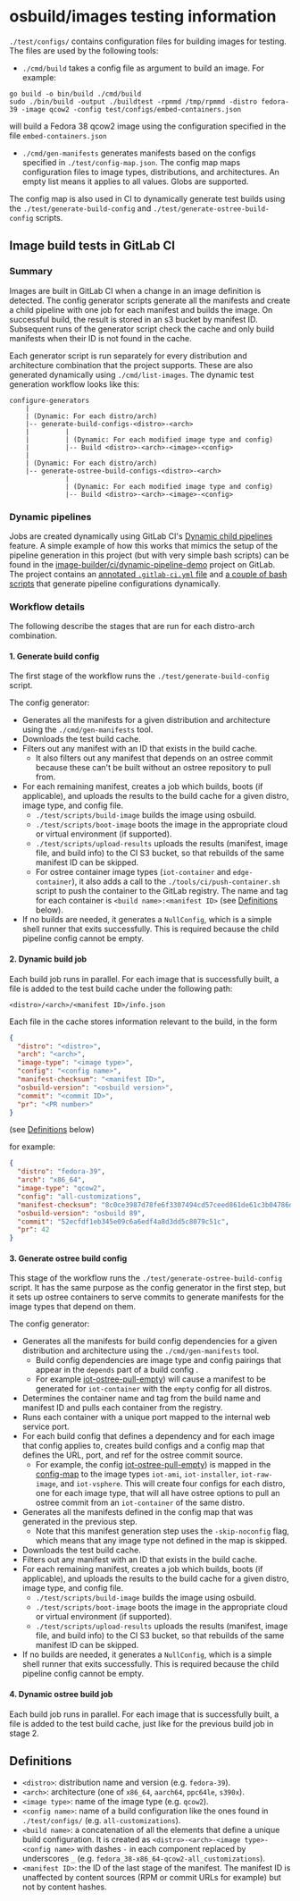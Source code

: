 # osbuild/images testing information

`./test/configs/` contains configuration files for building images for testing. The files are used by the following tools:

- `./cmd/build` takes a config file as argument to build an image.  For example:
```
go build -o bin/build ./cmd/build
sudo ./bin/build -output ./buildtest -rpmmd /tmp/rpmmd -distro fedora-39 -image qcow2 -config test/configs/embed-containers.json
```
will build a Fedora 38 qcow2 image using the configuration specified in the file `embed-containers.json`

- `./cmd/gen-manifests` generates manifests based on the configs specified in `./test/config-map.json`. The config map maps configuration files to image types, distributions, and architectures.  An empty list means it applies to all values.  Globs are supported.

The config map is also used in CI to dynamically generate test builds using the `./test/generate-build-config` and `./test/generate-ostree-build-config` scripts.

## Image build tests in GitLab CI

### Summary

Images are built in GitLab CI when a change in an image definition is detected. The config generator scripts generate all the manifests and create a child pipeline with one job for each manifest and builds the image. On successful build, the result is stored in an s3 bucket by manifest ID. Subsequent runs of the generator script check the cache and only build manifests when their ID is not found in the cache.

Each generator script is run separately for every distribution and architecture combination that the project supports. These are also generated dynamically using `./cmd/list-images`. The dynamic test generation workflow looks like this:

```
configure-generators
    |
    | (Dynamic: For each distro/arch)
    |-- generate-build-configs-<distro>-<arch>
    |         |
    |         | (Dynamic: For each modified image type and config)
    |         |-- Build <distro>-<arch>-<image>-<config>
    |
    | (Dynamic: For each distro/arch)
    |-- generate-ostree-build-configs-<distro>-<arch>
              |
              | (Dynamic: For each modified image type and config)
              |-- Build <distro>-<arch>-<image>-<config>
```


### Dynamic pipelines

Jobs are created dynamically using GitLab CI's [Dynamic child pipelines](https://docs.gitlab.com/ee/ci/pipelines/downstream_pipelines.html#dynamic-child-pipelines) feature. A simple example of how this works that mimics the setup of the pipeline generation in this project (but with very simple bash scripts) can be found in the [image-builder/ci/dynamic-pipeline-demo](https://gitlab.com/redhat/services/products/image-builder/ci/dynamic-pipeline-demo) project on GitLab. The project contains an [annotated `.gitlab-ci.yml` file](https://gitlab.com/redhat/services/products/image-builder/ci/dynamic-pipeline-demo/-/blob/5914c7432eaa810cfea7ca35ffb9f01700197b02/.gitlab-ci.yml) and [a couple of bash scripts](https://gitlab.com/redhat/services/products/image-builder/ci/dynamic-pipeline-demo/-/tree/5914c7432eaa810cfea7ca35ffb9f01700197b02/scripts) that generate pipeline configurations dynamically.


### Workflow details

The following describe the stages that are run for each distro-arch combination.

#### 1. Generate build config

The first stage of the workflow runs the `./test/generate-build-config` script.

The config generator:
- Generates all the manifests for a given distribution and architecture using the `./cmd/gen-manifests` tool.
- Downloads the test build cache.
- Filters out any manifest with an ID that exists in the build cache.
  - It also filters out any manifest that depends on an ostree commit because these can't be built without an ostree repository to pull from.
- For each remaining manifest, creates a job which builds, boots (if applicable), and uploads the results to the build cache for a given distro, image type, and config file.
  - `./test/scripts/build-image` builds the image using osbuild.
  - `./test/scripts/boot-image` boots the image in the appropriate cloud or virtual environment (if supported).
  - `./test/scripts/upload-results` uploads the results (manifest, image file, and build info) to the CI S3 bucket, so that rebuilds of the same manifest ID can be skipped.
  - For ostree container image types (`iot-container` and `edge-container`), it also adds a call to the `./tools/ci/push-container.sh` script to push the container to the GitLab registry. The name and tag for each container is `<build name>:<manifest ID>` (see [Definitions](#definitions) below).
- If no builds are needed, it generates a `NullConfig`, which is a simple shell runner that exits successfully. This is required because the child pipeline config cannot be empty.

#### 2. Dynamic build job

Each build job runs in parallel. For each image that is successfully built, a file is added to the test build cache under the following path:
```
<distro>/<arch>/<manifest ID>/info.json
```

Each file in the cache stores information relevant to the build,
in the form
```json
{
  "distro": "<distro>",
  "arch": "<arch>",
  "image-type": "<image type>",
  "config": "<config name>",
  "manifest-checksum": "<manifest ID>",
  "osbuild-version": "<osbuild version>",
  "commit": "<commit ID>",
  "pr": "<PR number>"
}
```

(see [Definitions](#definitions) below)

for example:
```json
{
  "distro": "fedora-39",
  "arch": "x86_64",
  "image-type": "qcow2",
  "config": "all-customizations",
  "manifest-checksum": "8c0ce3987d78fe6f3307494cd57ceed861de61c3b04786d6a7f570faacbdb5df",
  "osbuild-version": "osbuild 89",
  "commit": "52ecfdf1eb345e09c6a6edf4a8d3dd5c8079c51c",
  "pr": 42
}
```

#### 3. Generate ostree build config

This stage of the workflow runs the `./test/generate-ostree-build-config` script. It has the same purpose as the config generator in the first step, but it sets up ostree containers to serve commits to generate manifests for the image types that depend on them.

The config generator:
- Generates all the manifests for build config dependencies for a given distribution and architecture using the `./cmd/gen-manifests` tool.
  - Build config dependencies are image type and config pairings that appear in the `depends` part of a build config .
  - For example [iot-ostree-pull-empty](./configs/iot-ostree-pull-empty.json)) will cause a manifest to be generated for `iot-container` with the `empty` config for all distros.
- Determines the container name and tag from the build name and manifest ID and pulls each container from the registry.
- Runs each container with a unique port mapped to the internal web service port.
- For each build config that defines a dependency and for each image that config applies to, creates build configs and a config map that defines the URL, port, and ref for the ostree commit source.
  - For example, the config [iot-ostree-pull-empty](./configs/iot-ostree-pull-empty.json)) is mapped in the [config-map](config-map.json) to the image types `iot-ami`, `iot-installer`, `iot-raw-image`, and `iot-vsphere`. This will create four configs for each distro, one for each image type, that will all have ostree options to pull an ostree commit from an `iot-container` of the same distro.
- Generates all the manifests defined in the config map that was generated in the previous step.
  - Note that this manifest generation step uses the `-skip-noconfig` flag, which means that any image type not defined in the map is skipped.
- Downloads the test build cache.
- Filters out any manifest with an ID that exists in the build cache.
- For each remaining manifest, creates a job which builds, boots (if applicable), and uploads the results to the build cache for a given distro, image type, and config file.
  - `./test/scripts/build-image` builds the image using osbuild.
  - `./test/scripts/boot-image` boots the image in the appropriate cloud or virtual environment (if supported).
  - `./test/scripts/upload-results` uploads the results (manifest, image file, and build info) to the CI S3 bucket, so that rebuilds of the same manifest ID can be skipped.
- If no builds are needed, it generates a `NullConfig`, which is a simple shell runner that exits successfully. This is required because the child pipeline config cannot be empty.


#### 4. Dynamic ostree build job

Each build job runs in parallel. For each image that is successfully built, a file is added to the test build cache, just like for the previous build job in stage 2.


## Definitions

- `<distro>`: distribution name and version (e.g. `fedora-39`).
- `<arch>`: architecture (one of `x86_64`, `aarch64`, `ppc64le`, `s390x`).
- `<image type>`: name of the image type (e.g. `qcow2`).
- `<config name>`: name of a build configuration like the ones found in `./test/configs/` (e.g. `all-customizations`).
- `<build name>`: a concatenation of all the elements that define a unique build configuration. It is created as `<distro>-<arch>-<image type>-<config name>` with dashes `-` in each component replaced by underscores `_` (e.g. `fedora_38-x86_64-qcow2-all_customizations`).
- `<manifest ID>`: the ID of the last stage of the manifest. The manifest ID is unaffected by content sources (RPM or commit URLs for example) but not by content hashes.
